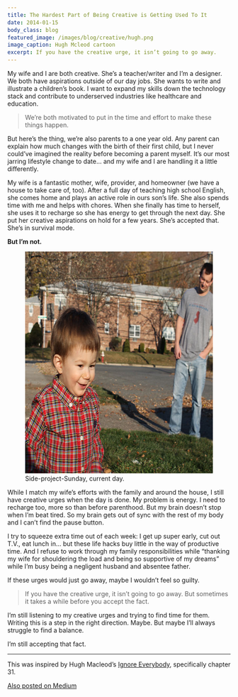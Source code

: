 ```yaml
---
title: The Hardest Part of Being Creative is Getting Used To It
date: 2014-01-15
body_class: blog
featured_image: /images/blog/creative/hugh.png
image_caption: Hugh Mcleod cartoon
excerpt: If you have the creative urge, it isn’t going to go away.
---
```


My wife and I are both creative. She’s a teacher/writer and I’m a designer. We both have aspirations outside of our day jobs. She wants to write and illustrate a children’s book. I want to expand my skills down the technology stack and contribute to underserved industries like healthcare and education.

> We’re both motivated to put in the time and effort to make these things happen.

But here’s the thing, we’re also parents to a one year old. Any parent can explain how much changes with the birth of their first child, but I never could’ve imagined the reality before becoming a parent myself. It’s our most jarring lifestyle change to date… and my wife and I are handling it a little differently.

My wife is a fantastic mother, wife, provider, and homeowner (we have a house to take care of, too). After a full day of teaching high school English, she comes home and plays an active role in ours son’s life. She also spends time with me and helps with chores. When she finally has time to herself, she uses it to recharge so she has energy to get through the next day. She put her creative aspirations on hold for a few years. She’s accepted that. She’s in survival mode.

**But I’m not.**

<figure>
	<img src="/images/blog/creative/sebastian.jpg" alt="Sebastian and I running around outside." width="600" height="500">
	<figcaption>Side-project-Sunday, current day.</figcaption>
</figure>

While I match my wife’s efforts with the family and around the house, I still have creative urges when the day is done. My problem is energy. I need to recharge too, more so than before parenthood. But my brain doesn’t stop when I’m beat tired. So my brain gets out of sync with the rest of my body and I can’t find the pause button.

I try to squeeze extra time out of each week: I get up super early, cut out T.V., eat lunch in… but these life hacks buy little in the way of productive time. And I refuse to work through my family responsibilities while “thanking my wife for shouldering the load and being so supportive of my dreams” while I’m busy being a negligent husband and absentee father.

If these urges would just go away, maybe I wouldn’t feel so guilty.

> If you have the creative urge, it isn’t going to go away. But sometimes it takes a while before you accept the fact.

I’m still listening to my creative urges and trying to find time for them. Writing this is a step in the right direction. Maybe. But maybe I’ll always struggle to find a balance.

I’m still accepting that fact.

<hr role="presentation" aria-role="hidden" class="hr">

This was inspired by Hugh Macleod’s <a href="http://gapingvoid.com/ie/">Ignore Everybody</a>, specifically chapter 31.

<a href="https://medium.com/p/d5bbbf857581" class="medium">Also posted on Medium</a>

